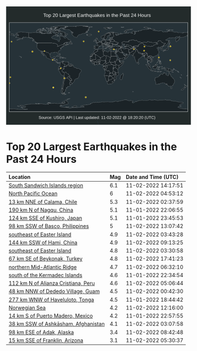![Map](./map.png)

# Top 20 Largest Earthquakes in the Past 24 Hours

| Location | Mag | Date and Time (UTC) |
|:---|:---|:---|
| [South Sandwich Islands region](https://earthquake.usgs.gov/earthquakes/eventpage/us7000ilyk) | 6.1 | 11-02-2022 14:17:51 |
| [North Pacific Ocean](https://earthquake.usgs.gov/earthquakes/eventpage/us7000ilwt) | 6 | 11-02-2022 04:53:12 |
| [13 km NNE of Calama, Chile](https://earthquake.usgs.gov/earthquakes/eventpage/us7000ilvn) | 5.3 | 11-02-2022 02:37:59 |
| [190 km N of Nagqu, China](https://earthquake.usgs.gov/earthquakes/eventpage/us7000iltn) | 5.1 | 11-01-2022 22:06:55 |
| [124 km SSE of Kushiro, Japan](https://earthquake.usgs.gov/earthquakes/eventpage/us7000ilua) | 5.1 | 11-01-2022 23:45:53 |
| [98 km SSW of Basco, Philippines](https://earthquake.usgs.gov/earthquakes/eventpage/us7000ilyc) | 5 | 11-02-2022 13:07:42 |
| [southeast of Easter Island](https://earthquake.usgs.gov/earthquakes/eventpage/us7000ilwn) | 4.9 | 11-02-2022 03:43:28 |
| [144 km SSW of Hami, China](https://earthquake.usgs.gov/earthquakes/eventpage/us7000ilxs) | 4.9 | 11-02-2022 09:13:25 |
| [southeast of Easter Island](https://earthquake.usgs.gov/earthquakes/eventpage/us7000ilwk) | 4.8 | 11-02-2022 03:30:58 |
| [67 km SE of Beykonak, Turkey](https://earthquake.usgs.gov/earthquakes/eventpage/us7000im0t) | 4.8 | 11-02-2022 17:41:23 |
| [northern Mid-Atlantic Ridge](https://earthquake.usgs.gov/earthquakes/eventpage/us7000ilxh) | 4.7 | 11-02-2022 06:32:10 |
| [south of the Kermadec Islands](https://earthquake.usgs.gov/earthquakes/eventpage/us7000iltr) | 4.6 | 11-01-2022 22:34:54 |
| [112 km N of Alianza Cristiana, Peru](https://earthquake.usgs.gov/earthquakes/eventpage/us7000ilwy) | 4.6 | 11-02-2022 05:06:44 |
| [48 km NNW of Dededo Village, Guam](https://earthquake.usgs.gov/earthquakes/eventpage/us7000iluv) | 4.5 | 11-02-2022 00:42:30 |
| [277 km WNW of Haveluloto, Tonga](https://earthquake.usgs.gov/earthquakes/eventpage/us7000ilsb) | 4.5 | 11-01-2022 18:44:42 |
| [Norwegian Sea](https://earthquake.usgs.gov/earthquakes/eventpage/us7000ily7) | 4.2 | 11-02-2022 12:16:00 |
| [14 km S of Puerto Madero, Mexico](https://earthquake.usgs.gov/earthquakes/eventpage/us7000ilu5) | 4.2 | 11-01-2022 22:57:55 |
| [38 km SSW of Ashkāsham, Afghanistan](https://earthquake.usgs.gov/earthquakes/eventpage/us7000ilw9) | 4.1 | 11-02-2022 03:07:58 |
| [98 km ESE of Adak, Alaska](https://earthquake.usgs.gov/earthquakes/eventpage/ak022e27grr0) | 3.4 | 11-02-2022 08:42:48 |
| [15 km SSE of Franklin, Arizona](https://earthquake.usgs.gov/earthquakes/eventpage/us7000ilx1) | 3.1 | 11-02-2022 05:30:37 |

